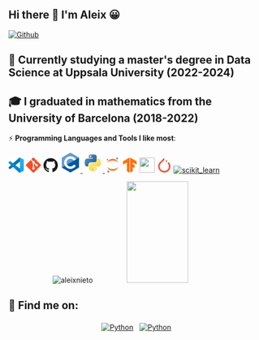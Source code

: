 ## Hi there 👋 I'm Aleix 😀
[![Github](https://img.shields.io/github/followers/aleixnieto?label=Followers&logo=Github)](https://github.com/CharalambosIoannou)

## 📝 Currently studying a master's degree in Data Science at Uppsala University (2022-2024)

## 🎓 I graduated in mathematics from the University of Barcelona (2018-2022)

⚡ **Programming Languages and Tools I like most**:
<p align="left"> 
<a><img src="https://raw.githubusercontent.com/devicons/devicon/master/icons/vscode/vscode-original.svg" width="30px" height="30px"/></a>
<a><img src="https://raw.githubusercontent.com/devicons/devicon/master/icons/git/git-original.svg" width="30px" height="30px"/></a>
<a><img src="https://raw.githubusercontent.com/devicons/devicon/master/icons/github/github-original.svg" width="30px" height="30px"/></a>
<a href="https://www.cprogramming.com/" target="_blank" rel="noreferrer"> <img src="https://raw.githubusercontent.com/devicons/devicon/master/icons/c/c-original.svg" alt="c" width="40" height="40"/> 
</a> <a href="https://www.python.org" target="_blank" rel="noreferrer"> <img src="https://raw.githubusercontent.com/devicons/devicon/master/icons/python/python-original.svg" alt="python" width="40" height="40"/> 
<a><img src="https://raw.githubusercontent.com/devicons/devicon/master/icons/jupyter/jupyter-original.svg" width="30px" height="30px"/></a>
<a><img src="https://raw.githubusercontent.com/devicons/devicon/master/icons/tensorflow/tensorflow-original.svg" width="30px" height="30px"/></a>
<a><img src="https://upload.wikimedia.org/wikipedia/commons/a/ae/Keras_logo.svg" width="30px" height="30px"/></a>
<a><img src="https://raw.githubusercontent.com/devicons/devicon/master/icons/pytorch/pytorch-original.svg" width="30px" height="30px"/></a>
</a> </a> <a href="https://scikit-learn.org/" target="_blank" rel="noreferrer"> <img src="https://upload.wikimedia.org/wikipedia/commons/0/05/Scikit_learn_logo_small.svg" alt="scikit_learn" width="40" height="40"/> </a>
</p>

<p align="center">
<img width="49%" height="192px" src="https://github-readme-stats-git-masterrstaa-rickstaa.vercel.app/api?username=aleixnieto&&show_icons=true&theme=react&hide_border=true" alt="aleixnieto" />
<img width="49%" height="200px" src="https://github-readme-streak-stats.herokuapp.com?user=aleixnieto&theme=react&hide_border=true&layout=compact" />
</p>

## :email: Find me on:

<!--
[<img align="left" alt="aleixnieto | LinkedIn" width="40px" src="https://www.linkedin.com/in/aleixnieto/" />][linkedin]
[<img align="left" alt="aleixnieto | Mail" width="40px" src="https://cdn.jsdelivr.net/npm/simple-icons@v3/icons/gmail.svg" />][mail]
-->

<p align="center">
 <a href="https://www.linkedin.com/in/aleixnieto" target="_blank" rel="noopener noreferrer"> <img src="https://cdn.jsdelivr.net/npm/simple-icons@v3/icons/linkedin.svg" alt="Python" height="40" style="vertical-align:top; margin:4px"></a>
 <a href="mailto:aleixnieto@gmail.com"> <img src="https://cdn.jsdelivr.net/npm/simple-icons@v3/icons/gmail.svg" alt="Python" height="40" style="vertical-align:top; margin:4px"></a> 

[website]: https://aleixnieto.github.io/
[linkedin]: https://linkedin.com/in/aleixnieto
[mail]: mailto:aleixnieto@gmail.com
